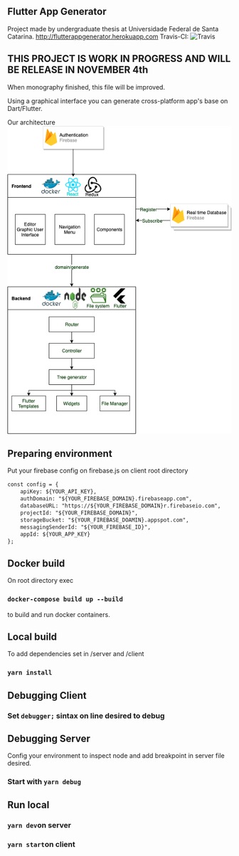 ## Flutter App Generator 
Project made by undergraduate thesis at Universidade Federal de Santa Catarina.
http://flutterappgenerator.herokuapp.com
Travis-CI:  ![Travis](https://travis-ci.com/RonaldoDev/flutterappgenerator.svg?branch=develop)

## THIS PROJECT IS WORK IN PROGRESS AND WILL BE RELEASE IN NOVEMBER 4th
When monography finished, this file will be improved.

Using a graphical interface you can generate cross-platform app's base on Dart/Flutter.

Our architecture
![FlutterAppGenerator Structure](https://github.com/RonaldoDev/flutterappgenerator/blob/develop/Software%20architecture.png)


## Preparing environment

Put your firebase config on firebase.js on client root directory
```
const config = {
    apiKey: ${YOUR_API_KEY},
    authDomain: "${YOUR_FIREBASE_DOMAIN}.firebaseapp.com",
    databaseURL: "https://${YOUR_FIREBASE_DOMAIN}r.firebaseio.com",
    projectId: "${YOUR_FIREBASE_DOMAIN}",
    storageBucket: "${YOUR_FIREBASE_DOAMIN}.appspot.com",
    messagingSenderId: "${YOUR_FIREBASE_ID}",
    appId: ${YOUR_APP_KEY}
};
```

## Docker build
On root directory exec
### `docker-compose build up --build`
to build and run docker containers.

## Local build
To add dependencies set in /server and /client
### `yarn install` 

## Debugging Client
### Set `debugger;` sintax on line desired to debug

## Debugging Server
Config your environment to inspect node and add breakpoint in server file desired.
### Start with `yarn debug`


## Run local
### `yarn dev`on server
### `yarn start`on client

